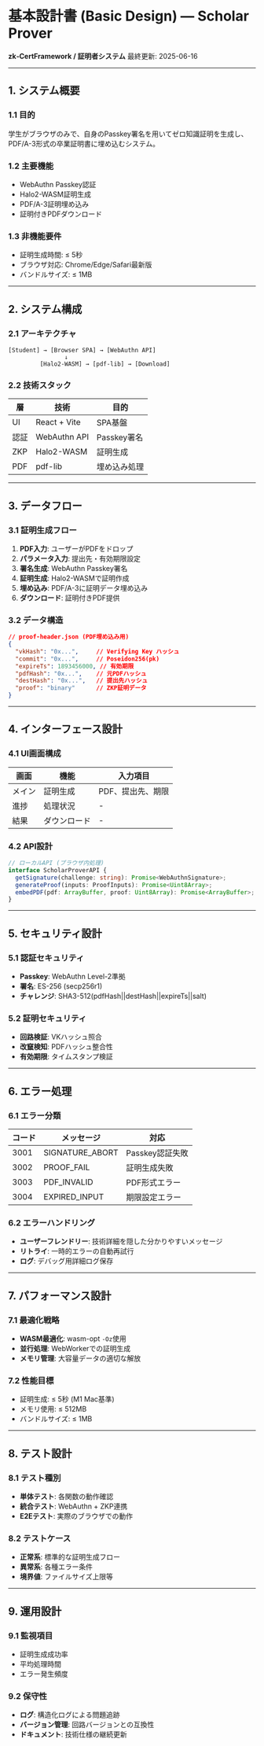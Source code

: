 # 基本設計書 (Basic Design) — Scholar Prover
**zk‑CertFramework / 証明者システム** 最終更新: 2025-06-16

---

## 1. システム概要

### 1.1 目的
学生がブラウザのみで、自身のPasskey署名を用いてゼロ知識証明を生成し、PDF/A-3形式の卒業証明書に埋め込むシステム。

### 1.2 主要機能
- WebAuthn Passkey認証
- Halo2-WASM証明生成
- PDF/A-3証明埋め込み
- 証明付きPDFダウンロード

### 1.3 非機能要件
- 証明生成時間: ≤ 5秒
- ブラウザ対応: Chrome/Edge/Safari最新版
- バンドルサイズ: ≤ 1MB

---

## 2. システム構成

### 2.1 アーキテクチャ
```
[Student] → [Browser SPA] → [WebAuthn API]
                ↓
         [Halo2-WASM] → [pdf-lib] → [Download]
```

### 2.2 技術スタック
| 層 | 技術 | 目的 |
|----|------|------|
| UI | React + Vite | SPA基盤 |
| 認証 | WebAuthn API | Passkey署名 |
| ZKP | Halo2-WASM | 証明生成 |
| PDF | pdf-lib | 埋め込み処理 |

---

## 3. データフロー

### 3.1 証明生成フロー
1. **PDF入力**: ユーザーがPDFをドロップ
2. **パラメータ入力**: 提出先・有効期限設定
3. **署名生成**: WebAuthn Passkey署名
4. **証明生成**: Halo2-WASMで証明作成
5. **埋め込み**: PDF/A-3に証明データ埋め込み
6. **ダウンロード**: 証明付きPDF提供

### 3.2 データ構造
```json
// proof-header.json (PDF埋め込み用)
{
  "vkHash": "0x...",     // Verifying Key ハッシュ
  "commit": "0x...",     // Poseidon256(pk)
  "expireTs": 1893456000, // 有効期限
  "pdfHash": "0x...",    // 元PDFハッシュ
  "destHash": "0x...",   // 提出先ハッシュ
  "proof": "binary"      // ZKP証明データ
}
```

---

## 4. インターフェース設計

### 4.1 UI画面構成
| 画面 | 機能 | 入力項目 |
|------|------|----------|
| メイン | 証明生成 | PDF、提出先、期限 |
| 進捗 | 処理状況 | - |
| 結果 | ダウンロード | - |

### 4.2 API設計
```typescript
// ローカルAPI (ブラウザ内処理)
interface ScholarProverAPI {
  getSignature(challenge: string): Promise<WebAuthnSignature>;
  generateProof(inputs: ProofInputs): Promise<Uint8Array>;
  embedPDF(pdf: ArrayBuffer, proof: Uint8Array): Promise<ArrayBuffer>;
}
```

---

## 5. セキュリティ設計

### 5.1 認証セキュリティ
- **Passkey**: WebAuthn Level-2準拠
- **署名**: ES-256 (secp256r1)
- **チャレンジ**: SHA3-512(pdfHash||destHash||expireTs||salt)

### 5.2 証明セキュリティ
- **回路検証**: VKハッシュ照合
- **改竄検知**: PDFハッシュ整合性
- **有効期限**: タイムスタンプ検証

---

## 6. エラー処理

### 6.1 エラー分類
| コード | メッセージ | 対応 |
|--------|-----------|------|
| 3001 | SIGNATURE_ABORT | Passkey認証失敗 |
| 3002 | PROOF_FAIL | 証明生成失敗 |
| 3003 | PDF_INVALID | PDF形式エラー |
| 3004 | EXPIRED_INPUT | 期限設定エラー |

### 6.2 エラーハンドリング
- **ユーザーフレンドリー**: 技術詳細を隠した分かりやすいメッセージ
- **リトライ**: 一時的エラーの自動再試行
- **ログ**: デバッグ用詳細ログ保存

---

## 7. パフォーマンス設計

### 7.1 最適化戦略
- **WASM最適化**: wasm-opt `-Oz`使用
- **並行処理**: WebWorkerでの証明生成
- **メモリ管理**: 大容量データの適切な解放

### 7.2 性能目標
- 証明生成: ≤ 5秒 (M1 Mac基準)
- メモリ使用: ≤ 512MB
- バンドルサイズ: ≤ 1MB

---

## 8. テスト設計

### 8.1 テスト種別
- **単体テスト**: 各関数の動作確認
- **統合テスト**: WebAuthn + ZKP連携
- **E2Eテスト**: 実際のブラウザでの動作

### 8.2 テストケース
- **正常系**: 標準的な証明生成フロー
- **異常系**: 各種エラー条件
- **境界値**: ファイルサイズ上限等

---

## 9. 運用設計

### 9.1 監視項目
- 証明生成成功率
- 平均処理時間
- エラー発生頻度

### 9.2 保守性
- **ログ**: 構造化ログによる問題追跡
- **バージョン管理**: 回路バージョンとの互換性
- **ドキュメント**: 技術仕様の継続更新 